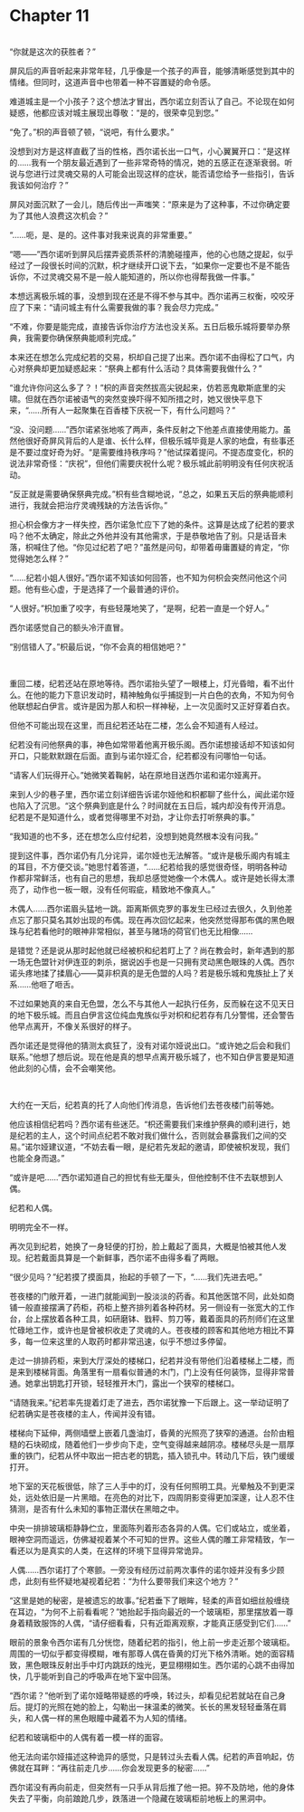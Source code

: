 # Chapter 11

<br>
“你就是这次的获胜者？”

屏风后的声音听起来非常年轻，几乎像是一个孩子的声音，能够清晰感觉到其中的情绪。但同时，这道声音中也带着一种不容置疑的命令感。

难道城主是一个小孩子？这个想法才冒出，西尔诺立刻否认了自己。不论现在如何疑惑，他都应该对城主展现出尊敬：“是的，很荣幸见到您。”

“免了。”枳的声音顿了顿，“说吧，有什么要求。”

没想到对方是这样直截了当的性格，西尔诺长出一口气，小心翼翼开口：“是这样的……我有一个朋友最近遇到了一些非常奇特的情况，她的五感正在逐渐衰弱。听说与您进行过灵魂交易的人可能会出现这样的症状，能否请您给予一些指引，告诉我该如何治疗？”

屏风对面沉默了一会儿，随后传出一声嗤笑：“原来是为了这种事，不过你确定要为了其他人浪费这次机会？”

“……呃，是、是的。这件事对我来说真的非常重要。”

“嗯——”西尔诺听到屏风后摆弄瓷质茶杯的清脆碰撞声，他的心也随之提起，似乎经过了一段很长时间的沉默，枳才继续开口说下去，“如果你一定要也不是不能告诉你，不过灵魂交易不是一般人能知道的，所以你也得帮我做一件事。”

本想远离极乐城的事，没想到现在还是不得不参与其中。西尔诺再三权衡，咬咬牙应了下来：“请问城主有什么需要我做的事？我会尽力完成。”

“不难，你要是能完成，直接告诉你治疗方法也没关系。五日后极乐城将要举办祭典，我需要你确保祭典能顺利完成。”

本来还在想怎么完成纪若的交易，枳却自己提了出来。西尔诺不由得松了口气，内心对祭典却更加疑惑起来：“祭典上都有什么活动？具体需要我做什么？”

“谁允许你问这么多了？！”枳的声音突然拔高尖锐起来，仿若恶鬼歇斯底里的尖啸。但就在西尔诺被语气的突然变换吓得不知所措之时，她又很快平息下来，“……所有人一起聚集在百香楼下庆祝一下，有什么问题吗？”

“没、没问题……”西尔诺紧张地咳了两声，条件反射之下他差点直接使用能力。虽然他很好奇屏风背后的人是谁、长什么样，但极乐城毕竟是人家的地盘，有些事还是不要过度好奇为好。“是需要维持秩序吗？”他试探着提问。不提态度变化，枳的说法非常奇怪：“庆祝”，但他们需要庆祝什么呢？极乐城此前明明没有任何庆祝活动。

“反正就是需要确保祭典完成。”枳有些含糊地说，“总之，如果五天后的祭典能顺利进行，我就会把治疗灵魂残缺的方法告诉你。”

担心枳会像方才一样失控，西尔诺急忙应下了她的条件。这算是达成了纪若的要求吗？他不太确定，除此之外他并没有其他需求，于是恭敬地告了别。只是话音未落，枳喊住了他。“你见过纪若了吧？”虽然是问句，却带着毋庸置疑的肯定，“你觉得她怎么样？”

“……纪若小姐人很好。”西尔诺不知该如何回答，也不知为何枳会突然问他这个问题。他有些心虚，于是选择了一个最普通的评价。

“人很好。”枳加重了咬字，有些轻蔑地笑了，“是啊，纪若一直是一个好人。”

西尔诺感觉自己的额头冷汗直冒。

“别信错人了。”枳最后说，“你不会真的相信她吧？”

<br>

重回二楼，纪若还站在原地等待。西尔诺抬头望了一眼楼上，灯光昏暗，看不出什么。在他的能力下意识发动时，精神触角似乎捕捉到一片白色的衣角，不知为何令他联想起白伊言。或许是因为那人和枳一样神秘，上一次见面时又正好穿着白衣。

但他不可能出现在这里，而且纪若还站在二楼，怎么会不知道有人经过。

纪若没有问他祭典的事，神色如常带着他离开极乐阁。西尔诺想接话却不知该如何开口，只能默默跟在后面。直到与诺尔娅汇合，纪若都没有问哪怕一句话。

“请客人们玩得开心。”她微笑着鞠躬，站在原地目送西尔诺和诺尔娅离开。

来到人少的巷子里，西尔诺立刻详细告诉诺尔娅他和枳都聊了些什么，闻此诺尔娅也陷入了沉思。“这个祭典到底是什么？时间就在五日后，城内却没有传开消息。纪若是不是知道什么，或者觉得哪里不对劲，才让你去打听祭典的事。”

“我知道的也不多，还在想怎么应付纪若，没想到她竟然根本没有问我。”

提到这件事，西尔诺仍有几分诧异，诺尔娅也无法解答。“或许是极乐阁内有城主的耳目，不方便交谈。”她思忖着答道，“……纪若给我的感觉很奇怪，明明各种动作都非常鲜活，也有自己的思想，我却总感觉她像一个木偶人。或许是她长得太漂亮了，动作也一板一眼，没有任何瑕疵，精致地不像真人。”

木偶人……西尔诺眉头猛地一跳。距离斯佩克罗的事发生已经过去很久，久到他差点忘了那只莫名其妙出现的布偶。现在再次回忆起来，他突然觉得那布偶的黑色眼珠与纪若看他时的眼神非常相似，甚至与赌场的荷官们也无比相像……

是错觉？还是说从那时起他就已经被枳和纪若盯上了？尚在教会时，新年遇到的那一场无色盟针对伊连亚的刺杀，据说凶手也是一只拥有灵动黑色眼珠的人偶。西尔诺头疼地揉了揉眉心——莫非枳真的是无色盟的人吗？若是极乐城和鬼族扯上了关系……他咂了咂舌。

不过如果她真的来自无色盟，怎么不与其他人一起执行任务，反而躲在这不见天日的地下极乐城。而且白伊言这位纯血鬼族似乎对枳和纪若存有几分警惕，还会警告他早点离开，不像关系很好的样子。

西尔诺还是觉得他的猜测太疯狂了，没有对诺尔娅说出口。“或许她之后会和我们联系。”他想了想后说。现在他是真的想早点离开极乐城了，也不知白伊言要是知道他此刻的心情，会不会嘲笑他。

<br>

大约在一天后，纪若真的托了人向他们传消息，告诉他们去苍夜楼门前等她。

他应该相信纪若吗？西尔诺有些迷茫。“枳还需要我们来维护祭典的顺利进行，她是纪若的主人，这个时间点纪若不敢对我们做什么，否则就会暴露我们之间的交易。”诺尔娅建议道，“不妨去看一眼，是纪若先发起的邀请，即使被枳发现，我们也能全身而退。”

“或许是吧……”西尔诺知道自己的担忧有些无厘头，但他控制不住不去联想到人偶。

纪若和人偶。

明明完全不一样。

再次见到纪若，她换了一身轻便的打扮，脸上戴起了面具，大概是怕被其他人发现。纪若戴面具算是一个新鲜事，西尔诺不由得多看了两眼。

“很少见吗？”纪若摸了摸面具，抬起的手顿了一下，“……我们先进去吧。”

苍夜楼的门敞开着，一进门就能闻到一股淡淡的药香。和其他医馆不同，此处如商铺一般直接摆满了药柜，药柜上整齐排列着各种药材。另一侧设有一张宽大的工作台，台上摆放着各种工具，如研磨钵、戥秤、剪刀等，戴着面具的药剂师们在这里忙碌地工作，或许也是曾被枳收走了灵魂的人。苍夜楼的顾客和其他地方相比不算多，每一位来这里的人取药时都非常迅速，似乎不想过多停留。

走过一排排药柜，来到大厅深处的楼梯口，纪若并没有带他们沿着楼梯上二楼，而是来到楼梯背面。角落里有一扇看似普通的木门，门上没有任何装饰，显得非常普通。她拿出钥匙打开锁，轻轻推开木门，露出一个狭窄的楼梯口。

“请随我来。”纪若率先提着灯走了进去，西尔诺犹豫一下后跟上。这一举动证明了纪若确实是苍夜楼的主人，传闻并没有错。

楼梯向下延伸，两侧墙壁上嵌着几盏油灯，昏黄的光照亮了狭窄的通道。台阶由粗糙的石块砌成，随着他们一步步向下走，空气变得越来越阴凉。楼梯尽头是一扇厚重的铁门，纪若从怀中取出一把古老的钥匙，插入锁孔中。转动几下后，铁门缓缓打开。

地下室的天花板很低，除了三人手中的灯，没有任何照明工具。光晕触及不到更深处，远处依旧是一片黑暗。在亮色的对比下，四周阴影变得更加深邃，让人忍不住猜测，是否有什么未知的事物正潜伏在黑暗之中。

中央一排排玻璃柜静静伫立，里面陈列着形态各异的人偶。它们或站立，或坐着，眼神空洞而遥远，仿佛凝视着某个不可知的世界。这些人偶的雕工非常精致，乍一看还以为是真实的人类，在这样的环境下显得异常诡异。

人偶……西尔诺打了个寒颤。一旁没有经历过前两次事件的诺尔娅并没有多少顾虑，此刻有些怀疑地凝视着纪若：“为什么要带我们来这个地方？”

“这里是她的秘密，是被遗忘的故事。”纪若垂下了眼眸，轻柔的声音如细丝般缠绕在耳边，“为何不上前看看呢？”她抬起手指向最近的一个玻璃柜，那里摆放着一尊身着精致服饰的人偶，“请仔细看看，只有近距离观察，才能真正感受到它们……”

眼前的景象令西尔诺有几分恍惚，随着纪若的指引，他上前一步走近那个玻璃柜。周围的一切似乎都变得模糊，唯有那尊人偶在昏黄的灯光下格外清晰。她的面容精致，黑色眼珠反射出手中灯内跳跃的烛光，更显栩栩如生。西尔诺的心跳不由得加快，几乎能听到自己的呼吸声在地下室中回荡。

“西尔诺？”他听到了诺尔娅略带疑惑的呼唤，转过头，却看见纪若就站在自己身后。提灯的光照在她的脸上，勾勒出一抹温柔的微笑。长长的黑发轻轻垂落在肩头，和人偶一样的黑色眼瞳中藏着不为人知的情绪。

纪若和玻璃柜中的人偶有着一模一样的面容。

他无法向诺尔娅描述这种诡异的感觉，只是转过头去看人偶。纪若的声音响起，仿佛就在耳畔：“再往前走几步……你会发现更多的秘密……”

西尔诺没有再向前走，但突然有一只手从背后推了他一把。猝不及防地，他的身体失去了平衡，向前踉跄几步，跌落进一个隐藏在玻璃柜前地板上的黑洞中。
